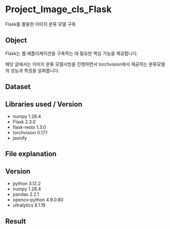 # Project_Image_cls_Flask

Flask를 활용한 이미지 분류 모델 구축

## Object

Flask는 웹 애플리케이션을 구축하는 데 필요한 핵심 기능을 제공합니다.

해당 글에서는 이미지 분류 모델서빙을 진행하면서 torchvision에서 제공하는 분류모델의 성능과 특징을 살펴봅니다.


## Dataset


## Libraries used / Version

- numpy 1.26.4
- Flask  2.3.0
- flask-restx 1.3.0
- torchvision 0.17.1
- jsonify

## File explanation



## Version

- python 3.12.2
- numpy 1.26.4
- pandas 2.2.1
- opencv-python 4.9.0.80
- ultralytics 8.1.19

## Result

